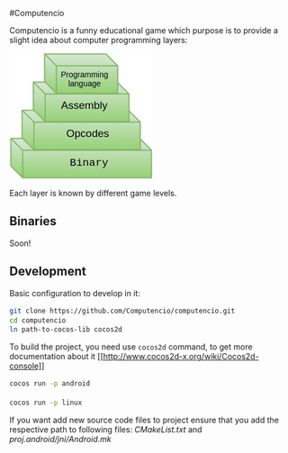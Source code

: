 #Computencio

Computencio is a funny educational game which purpose is to provide a slight idea about
computer programming layers:

![](layers.jpg)

Each layer is known by different game levels.

## Binaries
Soon!

## Development

Basic configuration to develop in it:

```bash
git clone https://github.com/Computencio/computencio.git
cd computencio
ln path-to-cocos-lib cocos2d
```

To build the project, you need use `cocos2d` command, to get more documentation
about it [[http://www.cocos2d-x.org/wiki/Cocos2d-console]]

```bash
cocos run -p android

cocos run -p linux
```

If you want add new source code files to project ensure that you add the
respective path to following files: *CMakeList.txt* and
*proj.android/jni/Android.mk*
